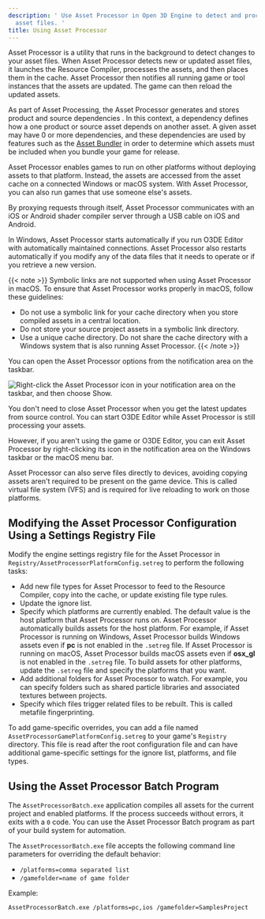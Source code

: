 ```yaml
---
description: ' Use Asset Processor in Open 3D Engine to detect and process new or modified
  asset files. '
title: Using Asset Processor
---
```


Asset Processor is a utility that runs in the background to detect changes to your asset files. When Asset Processor detects new or updated asset files, it launches the Resource Compiler, processes the assets, and then places them in the cache. Asset Processor then notifies all running game or tool instances that the assets are updated. The game can then reload the updated assets.

As part of Asset Processing, the Asset Processor generates and stores product and source dependencies . In this context, a dependency defines how a one product or source asset depends on another asset. A given asset may have 0 or more dependencies, and these dependencies are used by features such as the [Asset Bundler](/docs/user-guide/packaging/asset-bundler) in order to determine which assets must be included when you bundle your game for release.

Asset Processor enables games to run on other platforms without deploying assets to that platform. Instead, the assets are accessed from the asset cache on a connected Windows or macOS system. With Asset Processor, you can also run games that use someone else's assets.

By proxying requests through itself, Asset Processor communicates with an iOS or Android shader compiler server through a USB cable on iOS and Android.

In Windows, Asset Processor starts automatically if you run O3DE Editor with automatically maintained connections. Asset Processor also restarts automatically if you modify any of the data files that it needs to operate or if you retrieve a new version.

{{< note >}}
Symbolic links are not supported when using Asset Processor in macOS. To ensure that Asset Processor works properly in macOS, follow these guidelines:

+ Do not use a symbolic link for your cache directory when you store compiled assets in a central location.
+ Do not store your source project assets in a symbolic link directory.
+ Use a unique cache directory. Do not share the cache directory with a Windows system that is also running Asset Processor.
{{< /note >}}

 You can open the Asset Processor options from the notification area on the taskbar.

![Right-click the Asset Processor icon in your notification area on the taskbar, and then choose Show.](/images/user-guide/assets/pipeline/asset-pipeline-processor-options.png)

You don't need to close Asset Processor when you get the latest updates from source control. You can start O3DE Editor while Asset Processor is still processing your assets.

However, if you aren't using the game or O3DE Editor, you can exit Asset Processor by right-clicking its icon in the notification area on the Windows taskbar or the macOS menu bar.

Asset Processor can also serve files directly to devices, avoiding copying assets aren't required to be present on the game device. This is called virtual file system (VFS) and is required for live reloading to work on those platforms.

## Modifying the Asset Processor Configuration Using a Settings Registry File

Modify the engine settings registry file for the Asset Processor in `Registry/AssetProcessorPlatformConfig.setreg` to perform the following tasks:
+ Add new file types for Asset Processor to feed to the Resource Compiler, copy into the cache, or update existing file type rules.
+ Update the ignore list.
+ Specify which platforms are currently enabled. The default value is the host platform that Asset Processor runs on. Asset Processor automatically builds assets for the host platform. For example, if Asset Processor is running on Windows, Asset Processor builds Windows assets even if **pc** is not enabled in the `.setreg` file. If Asset Processor is running on macOS, Asset Processor builds macOS assets even if **osx\_gl** is not enabled in the `.setreg` file. To build assets for other platforms, update the `.setreg` file and specify the platforms that you want.
+ Add additional folders for Asset Processor to watch. For example, you can specify folders such as shared particle libraries and associated textures between projects.
+ Specify which files trigger related files to be rebuilt. This is called metafile fingerprinting.

To add game-specific overrides, you can add a file named `AssetProcessorGamePlatformConfig.setreg` to your game's `Registry` directory. This file is read after the root configuration file and can have additional game-specific settings for the ignore list, platforms, and file types.

## Using the Asset Processor Batch Program 

The `AssetProcessorBatch.exe` application compiles all assets for the current project and enabled platforms. If the process succeeds without errors, it exits with a `0` code. You can use the Asset Processor Batch program as part of your build system for automation.

The `AssetProcessorBatch.exe` file accepts the following command line parameters for overriding the default behavior:
+ `/platforms=comma separated list`
+ `/gamefolder=name of game folder`

Example:

`AssetProcessorBatch.exe /platforms=pc,ios /gamefolder=SamplesProject`
